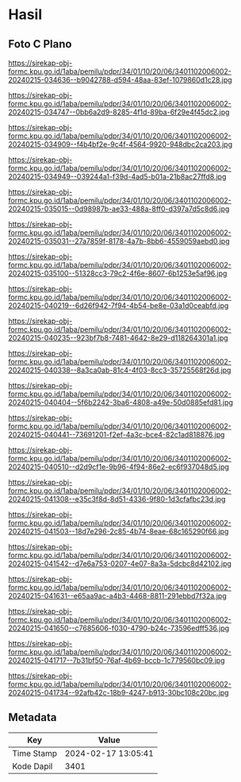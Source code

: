 # Hasil

## Foto C Plano

https://sirekap-obj-formc.kpu.go.id/1aba/pemilu/pdpr/34/01/10/20/06/3401102006002-20240215-034636--b9042788-d594-48aa-83ef-1079860d1c28.jpg

https://sirekap-obj-formc.kpu.go.id/1aba/pemilu/pdpr/34/01/10/20/06/3401102006002-20240215-034747--0bb6a2d9-8285-4f1d-89ba-6f29e4f45dc2.jpg

https://sirekap-obj-formc.kpu.go.id/1aba/pemilu/pdpr/34/01/10/20/06/3401102006002-20240215-034909--f4b4bf2e-9c4f-4564-9920-948dbc2ca203.jpg

https://sirekap-obj-formc.kpu.go.id/1aba/pemilu/pdpr/34/01/10/20/06/3401102006002-20240215-034949--039244a1-f39d-4ad5-b01a-21b8ac27ffd8.jpg

https://sirekap-obj-formc.kpu.go.id/1aba/pemilu/pdpr/34/01/10/20/06/3401102006002-20240215-035015--0d98987b-ae33-488a-8ff0-d397a7d5c8d6.jpg

https://sirekap-obj-formc.kpu.go.id/1aba/pemilu/pdpr/34/01/10/20/06/3401102006002-20240215-035031--27a7859f-8178-4a7b-8bb6-4559059aebd0.jpg

https://sirekap-obj-formc.kpu.go.id/1aba/pemilu/pdpr/34/01/10/20/06/3401102006002-20240215-035100--51328cc3-79c2-4f6e-8607-6b1253e5af96.jpg

https://sirekap-obj-formc.kpu.go.id/1aba/pemilu/pdpr/34/01/10/20/06/3401102006002-20240215-040219--6d26f942-7f94-4b54-be8e-03a1d0ceabfd.jpg

https://sirekap-obj-formc.kpu.go.id/1aba/pemilu/pdpr/34/01/10/20/06/3401102006002-20240215-040235--923bf7b8-7481-4642-8e29-d118264301a1.jpg

https://sirekap-obj-formc.kpu.go.id/1aba/pemilu/pdpr/34/01/10/20/06/3401102006002-20240215-040338--8a3ca0ab-81c4-4f03-8cc3-35725568f26d.jpg

https://sirekap-obj-formc.kpu.go.id/1aba/pemilu/pdpr/34/01/10/20/06/3401102006002-20240215-040404--5f6b2242-3ba6-4808-a49e-50d0885efd81.jpg

https://sirekap-obj-formc.kpu.go.id/1aba/pemilu/pdpr/34/01/10/20/06/3401102006002-20240215-040441--73691201-f2ef-4a3c-bce4-82c1ad818876.jpg

https://sirekap-obj-formc.kpu.go.id/1aba/pemilu/pdpr/34/01/10/20/06/3401102006002-20240215-040510--d2d9cf1e-9b96-4f94-86e2-ec6f937048d5.jpg

https://sirekap-obj-formc.kpu.go.id/1aba/pemilu/pdpr/34/01/10/20/06/3401102006002-20240215-041308--e35c3f8d-8d51-4336-9f80-1d3cfafbc23d.jpg

https://sirekap-obj-formc.kpu.go.id/1aba/pemilu/pdpr/34/01/10/20/06/3401102006002-20240215-041503--18d7e296-2c85-4b74-8eae-68c165290f66.jpg

https://sirekap-obj-formc.kpu.go.id/1aba/pemilu/pdpr/34/01/10/20/06/3401102006002-20240215-041542--d7e6a753-0207-4e07-8a3a-5dcbc8d42102.jpg

https://sirekap-obj-formc.kpu.go.id/1aba/pemilu/pdpr/34/01/10/20/06/3401102006002-20240215-041631--e65aa9ac-a4b3-4468-8811-291ebbd7f32a.jpg

https://sirekap-obj-formc.kpu.go.id/1aba/pemilu/pdpr/34/01/10/20/06/3401102006002-20240215-041650--c7685606-f030-4790-b24c-73596edff536.jpg

https://sirekap-obj-formc.kpu.go.id/1aba/pemilu/pdpr/34/01/10/20/06/3401102006002-20240215-041717--7b31bf50-76af-4b69-bccb-1c779560bc09.jpg

https://sirekap-obj-formc.kpu.go.id/1aba/pemilu/pdpr/34/01/10/20/06/3401102006002-20240215-041734--92afb42c-18b9-4247-b913-30bc108c20bc.jpg


## Metadata

| Key        | Value               |
| ---------- | ------------------- |
| Time Stamp | 2024-02-17 13:05:41 |
| Kode Dapil | 3401                |



